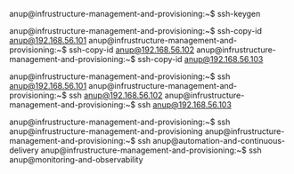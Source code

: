 anup@infrustructure-management-and-provisioning:~$ ssh-keygen

anup@infrustructure-management-and-provisioning:~$ ssh-copy-id anup@192.168.56.101
anup@infrustructure-management-and-provisioning:~$ ssh-copy-id anup@192.168.56.102
anup@infrustructure-management-and-provisioning:~$ ssh-copy-id anup@192.168.56.103

anup@infrustructure-management-and-provisioning:~$ ssh anup@192.168.56.101
anup@infrustructure-management-and-provisioning:~$ ssh anup@192.168.56.102
anup@infrustructure-management-and-provisioning:~$ ssh anup@192.168.56.103

anup@infrustructure-management-and-provisioning:~$ ssh anup@infrustructure-management-and-provisioning
anup@infrustructure-management-and-provisioning:~$ ssh anup@automation-and-continuous-delivery
anup@infrustructure-management-and-provisioning:~$ ssh anup@monitoring-and-observability

































